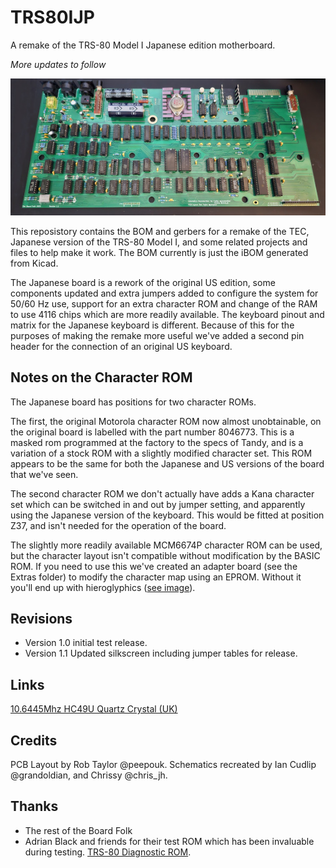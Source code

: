 # TRS80IJP

A remake of the TRS-80 Model I Japanese edition motherboard.

*More updates to follow*

![Build Board in Green](https://github.com/Board-Folk/TRS80IJP/blob/main/images/builtboardv1.0_small.jpg)

This reposistory contains the BOM and gerbers for a remake of the TEC, Japanese version of the TRS-80 Model I, and some related projects and files to help make it work. The BOM currently is just the iBOM generated from Kicad.

The Japanese board is a rework of the original US edition, some components updated and extra jumpers added to configure the system for 50/60 Hz use, support for an extra character ROM and change of the RAM to use 4116 chips which are more readily available. The keyboard pinout and matrix for the Japanese keyboard is different. Because of this for the purposes of making the remake more useful we've added a second pin header for the connection of an original US keyboard.

## Notes on the Character ROM

The Japanese board has positions for two character ROMs.

The first, the original Motorola character ROM now almost unobtainable, on the original board is labelled with the part number 8046773. This is a masked rom programmed at the factory to the specs of Tandy, and is a variation of a stock ROM with a slightly modified character set. This ROM appears to be the same for both the Japanese and US versions of the board that we've seen.

The second character ROM we don't actually have adds a Kana character set which can be switched in and out by jumper setting, and apparently using the Japanese version of the keyboard. This would be fitted at position Z37, and isn't needed for the operation of the board.

The slightly more readily available MCM6674P character ROM can be used, but the character layout isn't compatible without modification by the BASIC ROM. If you need to use this we've created an adapter board (see the Extras folder) to modify the character map using an EPROM. Without it you'll end up with hieroglyphics ([see image](https://github.com/Board-Folk/TRS80IJP/blob/main/images/wrongmap.jpg)).

## Revisions

  * Version 1.0 initial test release.
  * Version 1.1 Updated silkscreen including jumper tables for release.

## Links

  [10.6445Mhz HC49U Quartz Crystal (UK)](https://www.mutant-caterpillar.co.uk/shop/product_info.php?products_id=5174)

## Credits

PCB Layout by Rob Taylor @peepouk. Schematics recreated by Ian Cudlip @grandoldian, and Chrissy @chris_jh.

## Thanks

  * The rest of the Board Folk
  * Adrian Black and friends for their test ROM which has been invaluable during testing. [TRS-80 Diagnostic ROM](https://github.com/misterblack1/trs80-diagnosticrom).
